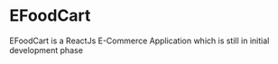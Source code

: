 # EFoodCart
EFoodCart is a ReactJs E-Commerce Application which is still in initial development phase

